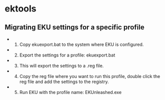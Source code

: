 # ektools
## Migrating EKU settings for a specific profile
- 1. Copy ekuexport.bat to the system where EKU is configured.
- 2. Export the settings for a profile: ekuexport.bat <profile>
- 3. This will export the settings to a <profile>.reg file.
- 4. Copy the reg file where you want to run this profile, double click the reg file and add the settings to the registry.
- 5. Run EKU with the profile name: EKUnleashed.exe <profile>
